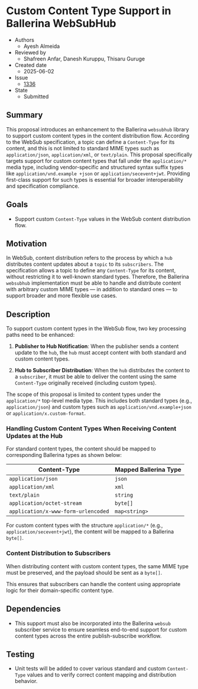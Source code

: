 # Custom Content Type Support in Ballerina WebSubHub

- Authors
  - Ayesh Almeida
- Reviewed by
  - Shafreen Anfar, Danesh Kuruppu, Thisaru Guruge
- Created date
  - 2025-06-02
- Issue
  - [1336](https://github.com/ballerina-platform/ballerina-spec/issues/1336)
- State
  - Submitted

## Summary

This proposal introduces an enhancement to the Ballerina `websubhub` library to support custom content types in the content distribution 
flow. According to the WebSub specification, a topic can define a `Content-Type` for its content, and this is not limited to standard MIME 
types such as `application/json`, `application/xml`, or `text/plain`. This proposal specifically targets support for custom content types 
that fall under the `application/*` media type, including vendor-specific and structured syntax suffix types like `application/vnd.example
+json` or `application/secevent+jwt`. Providing first-class support for such types is essential for broader interoperability and 
specification compliance.

## Goals

* Support custom `Content-Type` values in the WebSub content distribution flow.

## Motivation

In WebSub, content distribution refers to the process by which a `hub` distributes content updates about a `topic` to its `subscribers`. The specification allows a topic to define any `Content-Type` for its content, without restricting it to well-known standard types. Therefore, the Ballerina `websubhub` implementation must be able to handle and distribute content with arbitrary custom MIME types — in addition to standard ones — to support broader and more flexible use cases.

## Description

To support custom content types in the WebSub flow, two key processing paths need to be enhanced:

1. **Publisher to Hub Notification**:
   When the publisher sends a content update to the `hub`, the `hub` must accept content with both standard and custom content types.

2. **Hub to Subscriber Distribution**:
   When the `hub` distributes the content to a `subscriber`, it must be able to deliver the content using the same `Content-Type` originally received (including custom types).

The scope of this proposal is limited to content types under the `application/*` top-level media type. This includes both standard types (e.g., `application/json`) and custom types such as `application/vnd.example+json` or `application/x.custom-format`. 

### Handling Custom Content Types When Receiving Content Updates at the Hub

For standard content types, the content should be mapped to corresponding Ballerina types as shown below:

| Content-Type                        | Mapped Ballerina Type |
| ----------------------------------- | --------------------- |
| `application/json`                  | `json`                |
| `application/xml`                   | `xml`                 |
| `text/plain`                        | `string`              |
| `application/octet-stream`          | `byte[]`              |
| `application/x-www-form-urlencoded` | `map<string>`         |

For custom content types with the structure `application/*` (e.g., `application/secevent+jwt`), the content will be mapped to a Ballerina `byte[]`.

### Content Distribution to Subscribers

When distributing content with custom content types, the same MIME type must be preserved, and the payload should be sent as a `byte[]`.

This ensures that subscribers can handle the content using appropriate logic for their domain-specific content type.

## Dependencies

* This support must also be incorporated into the Ballerina `websub` subscriber service to ensure seamless end-to-end support for custom content types across the entire publish-subscribe workflow.

## Testing

* Unit tests will be added to cover various standard and custom `Content-Type` values and to verify correct content mapping and distribution behavior.
